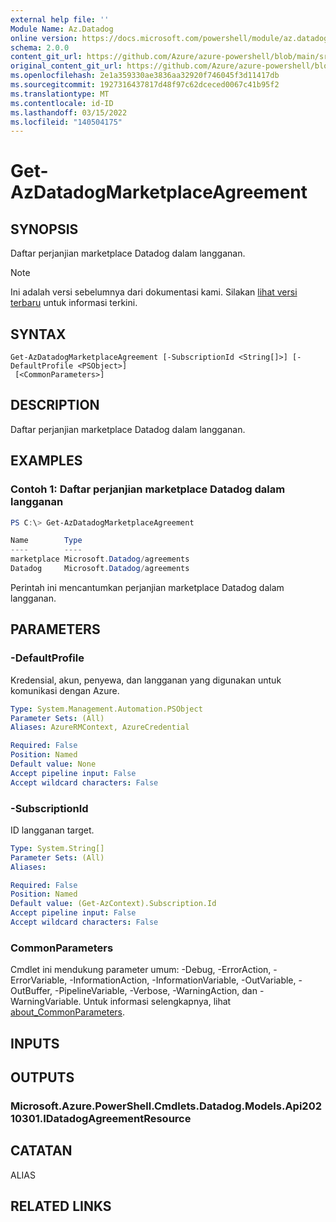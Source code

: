 ```yaml
---
external help file: ''
Module Name: Az.Datadog
online version: https://docs.microsoft.com/powershell/module/az.datadog/get-azdatadogmarketplaceagreement
schema: 2.0.0
content_git_url: https://github.com/Azure/azure-powershell/blob/main/src/Datadog/help/Get-AzDatadogMarketplaceAgreement.md
original_content_git_url: https://github.com/Azure/azure-powershell/blob/main/src/Datadog/help/Get-AzDatadogMarketplaceAgreement.md
ms.openlocfilehash: 2e1a359330ae3836aa32920f746045f3d11417db
ms.sourcegitcommit: 1927316437817d48f97c62dceced0067c41b95f2
ms.translationtype: MT
ms.contentlocale: id-ID
ms.lasthandoff: 03/15/2022
ms.locfileid: "140504175"
---
```

# Get-AzDatadogMarketplaceAgreement

## SYNOPSIS
Daftar perjanjian marketplace Datadog dalam langganan.

> [!NOTE]
>Ini adalah versi sebelumnya dari dokumentasi kami. Silakan [lihat versi terbaru](/powershell/module/az.datadog/get-azdatadogmarketplaceagreement) untuk informasi terkini.

## SYNTAX

```
Get-AzDatadogMarketplaceAgreement [-SubscriptionId <String[]>] [-DefaultProfile <PSObject>]
 [<CommonParameters>]
```

## DESCRIPTION
Daftar perjanjian marketplace Datadog dalam langganan.

## EXAMPLES

### Contoh 1: Daftar perjanjian marketplace Datadog dalam langganan
```powershell
PS C:\> Get-AzDatadogMarketplaceAgreement

Name        Type
----        ----
marketplace Microsoft.Datadog/agreements
Datadog     Microsoft.Datadog/agreements
```

Perintah ini mencantumkan perjanjian marketplace Datadog dalam langganan.

## PARAMETERS

### -DefaultProfile
Kredensial, akun, penyewa, dan langganan yang digunakan untuk komunikasi dengan Azure.

```yaml
Type: System.Management.Automation.PSObject
Parameter Sets: (All)
Aliases: AzureRMContext, AzureCredential

Required: False
Position: Named
Default value: None
Accept pipeline input: False
Accept wildcard characters: False
```

### -SubscriptionId
ID langganan target.

```yaml
Type: System.String[]
Parameter Sets: (All)
Aliases:

Required: False
Position: Named
Default value: (Get-AzContext).Subscription.Id
Accept pipeline input: False
Accept wildcard characters: False
```

### CommonParameters
Cmdlet ini mendukung parameter umum: -Debug, -ErrorAction, -ErrorVariable, -InformationAction, -InformationVariable, -OutVariable, -OutBuffer, -PipelineVariable, -Verbose, -WarningAction, dan -WarningVariable. Untuk informasi selengkapnya, lihat [about_CommonParameters](http://go.microsoft.com/fwlink/?LinkID=113216).

## INPUTS

## OUTPUTS

### Microsoft.Azure.PowerShell.Cmdlets.Datadog.Models.Api20210301.IDatadogAgreementResource

## CATATAN

ALIAS

## RELATED LINKS

